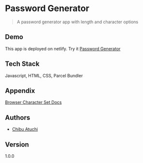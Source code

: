# Password Generator

> A password generator app with length and character options

## Demo

This app is deployed on netlify. Try it [Password Generator](https://whimsical-cobbler-7797c5.netlify.app/)

## Tech Stack

Javascript, HTML, CSS, Parcel Bundler

## Appendix

[Browser Character Set Docs](http://www.net-comber.com/charset.html)

## Authors

- [Chibu Atuchi](https://www.github.com/catuchi)

## Version

1.0.0
